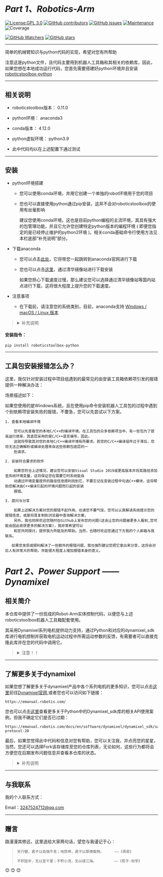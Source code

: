 # _**Part 1、Robotics-Arm**_

[![License:GPL 3.0](https://img.shields.io/badge/License-GPL%20v3.0-yellow.svg)](http://www.gnu.org/licenses/gpl-3.0.html)
[![GitHub contributors](https://img.shields.io/github/contributors/MrMoe830/Mr.Moe-Realsense-camera.svg)](https://github.com/MrMoe830/Mr.Moe-Realsense-camera/graphs/contributors)
[![ GitHub issues](https://img.shields.io/github/issues/MrMoe830/RobotArm.svg)](https://GitHub.com/MrMoe830/RobotArm/issues/)
[![Maintenance](https://img.shields.io/badge/Maintained%3F-yes-green.svg)](https://github.com/MrMoe830/RobotArm/graphs/commit-activity)
![Coverage](https://codecov.io/gh/MrMoe830/RobotArm/branch/master/graph/badge.svg)

[![GitHub Watchers](https://img.shields.io/github/watchers/MrMoe830/Mr.Moe-Realsense-camera.svg?style=social&label=Watch)](https://github.com/MrMoe830/Mr.Moe-Realsense-camera/watchers/)
[![GitHub stars](https://img.shields.io/github/stars/MrMoe830/RobotArm.svg?style=social&label=Star)](https://GitHub.com/MrMoe830/RobotArm/stargazers/)

--------------

简单的机械臂知识与python代码的实现，希望对您有所帮助


 注意这是python文件，且代码主要用到机器人工具箱和其相关的依赖库，因此，如果您想在本地成功运行代码，您首先需要搭建好python环境并且安装[roboticstoolbox-python](https://github.com/petercorke/robotics-toolbox-python)

--------------

## 相关说明

- roboticstoolbox版本： 0.11.0

- python环境： anaconda3

- conda版本： 4.12.0

- python虚拟环境： python3.9 

- 此中代码均以在上述配置下通过测试


--------------

## 安装



- python环境搭建
        
     - 您可以使用conda环境，并用它创建一个单独的robot环境用于您的项目
     
     - 您也可以直接使用python通过pip安装，这并不会对roboticstoolbox的使用有丝毫影响

       建议您使用conda环境，这也是目前python编程的主流环境，其具有强大的包管理功能，并且它允许您创建特定python版本的编程环境
       ( 即便您指定的是已经停止维护的python2环境 )。相关conda基础命令行使用方法见本栏底部“补充说明”部分。

- 下载anaconda

     - 您可以点击[此处](https://www.anaconda.com/)，它将带您一起跳转到anaconda官网进行下载
     
     - 您也可以点击[这里](https://mirrors.tuna.tsinghua.edu.cn/anaconda/archive/)，通过清华镜像站进行下载安装
     
       如果您担心下载速度过慢，那么建议您可以选择通过清华镜像站等国内站点进行下载，这将很大程度上提升您的下载速度。

- 注意事项
        
     - 在下载前，请注意您的系统类别，目前，anaconda支持 [Windows / macOS / Linux 版本](https://www.anaconda.com/products/distribution#Downloads)


><details><summary>补充说明</summary>
><p>
>注：下方所有尖括号内容均为您自定义内容，因此您在使用时不要忘记删掉尖括号哦
>
>conda查询版本号：
>
> ```
>conda --version 或 conda -V
>```
>
>查看conda已安装的库：
>
> ```
>conda list
>```
>
>conda创建[可选项：python版本指定]新环境：
>        
> ```
>conda create -n <env_name> [python=<version>] 或 conda create --name <env_name> [python=<version>]
>```
>
>conda创建包含特定工具包的新环境：
>        
> ```
>conda create -n <env_name> <pkg_name1> <pkg_name2>... 或 conda create --name <env_name> <pkg_name1> <pkg_name2>...
>```
>
>conda复制环境：
>        
> ```
>conda create -n <new_env_name> --clone old_env_name
>```
>
>conda安装命令：
>
> ```
>conda install <pkg_name>
>```
>
>   (注：默认安装最新版本工具包，如需安装指定版本，请将<pkg_name> -> <pkg_name=version>)
>
>
>激活conda环境：
>
> ```
>conda activate <env_name>
>```
>
>退出当前conda环境：
>
> ```
>conda deactivate
>```
>
>删除conda环境：
>
> ```
>conda remove -n <env_name> --all
>```
>
>更新conda：
>
> ```
>conda update conda
>```
>
>查询conda已有环境：
>
> ```
>conda env list
>```
>
>conda查看工具包详细信息：
>
> ```
>conda info <pkg_name>
>```
>
>conda管理环境内工具包：
>        
> ```
>conda list -n <env_name>    # 查看指定环境的已有工具包
>conda install -n <env_name> <pkg_name>   # 在指定环境内安装工具包
>conda remove -n <env_name> <pkg_name>   # 删除指定环境的指定包
>```
>
>这里的所有指令均在Ubuntu系统conda4.12.0版本下通过测试，您激活环境后可以正常运行各种命令
>
</details></p>

#### 安装指令：

```
pip install roboticstoolbox-python
```

---------------
        

## 工具包安装报错怎么办？
    



这里，我仅针对安装过程中项目组遇到的最常见的由安装工具箱依赖项引发的报错提供一种解决办法：
 

场景描述如下：
 
  如果您使用的是Windows系统，且在使用pip命令安装机器人工具包的过程中遇到个别依赖项安装失败的报错，不要急，您可以先尝试以下方案。
        
    1. 查看本地编译环境
            
        您可以先查看您的本地C/C++的编译环境，在工具包的众多依赖项当中，有一些包为了提高运行效率，其底层采用的是C/C++语言编写，因此，
        这就将导致其对您的本地C/C++编译环境有所要求。若您的C/C++编译组件过于滞后，您将无法正确解析或编译处理来自这些依赖包底层的一
        些请求。
        
    2. 安装符合要求的软件
 
        如果您符合上述情况，建议您可以安装Visual Studio 2019或更高版本并将其路径添加至系统环境变量，这将保证您在需要它时系统能自
        动通过环境变量提供的路径信息顺利找到它，不要忘记在安装过程中勾选C++模块，这将帮助您解决由C++编译引起的环境问题而引起的安装
        报错。
        
    3. 提问与分享
 
        如果上述解决方案对您的报错不起作用，也请您不要气馁，您可以认真解读系统提示您的报错信息，或是将其复制到浏览器中查询解决方案，
        另外，我也同样欢迎您随时在Github上发布您的问题(这会让您的问题被更多人看到,您可能会因此收获更多的解决方案)，我非常希望可以
        和您共同探讨，提供我力所能及的帮助。当然，也随时欢迎您通过下方我的个人邮箱与我联系。
       
       如果您发现或顺利解决了一些额外的报错问题，我也强烈建议您把它拿出来分享，这将会对后人有非常大的帮助，并能很大程度上增加报错本身的意义。

# _**Part 2、Power Support —— Dynamixel**_

## 相关简介
 
本仓库中提供了一份现成的Robot-Arm实体控制代码，以便您与上述roboticstoolbox机器人工具箱配套使用。

其采用Dynamixel系列电机提供动力支持，通过Python和对应的dynamixel_sdk库进行电机控制并获取电机运动过程中所需运动参数的反馈，有需要者可以直接克隆此库并在您的代码中调用它。
 
><details><summary>注意！！</summary>
><p>
>
>注意：为了让代码对新手依然能保证其比较友好的使用体验，因此，我在代码中已进行了详尽的使用规范说明，并在结尾附有传参的案例，这些都可以帮助您快速学习代码以及它所涉及到的原理知识
>
></p>
></details>

----------------

## 了解更多关于dynamixel
 
 如果您想了解更多关于dynamixel产品中各个系列电机的更多知识，您可以点击[这里](https://emanual.robotis.com/)前往[Dynamixel官网](https://emanual.robotis.com/),或者您也可以访问如下链接：
 
    https://emanual.robotis.com/

您也可以点击[这里](https://emanual.robotis.com/docs/en/software/dynamixel/dynamixel_sdk/sample_code/python_read_write_protocol_2_0/#python-protocol-20)查看更多关于Python中的Dynamixel_sdk库的相关API使用案例，但我不确定它们是否已过期：

    https://emanual.robotis.com/docs/en/software/dynamixel/dynamixel_sdk/sample_code/python_read_write_protocol_2_0/#python-protocol-20
 
最后，如果您觉得此中代码和信息对您有帮助，您可以关注我，并点亮您的星星，当然，您还可以选择Fork该存储库至您的仓库列表，无论如何，这些行为都将会方便您在后期发布问题信息并查看本仓库的状态。

><details><summary>补充说明</summary>
><p>
>通过复刻仓库，您可以自由地尝试更改而不会影响原始项目
></details>
></p>
 
-------------
 
## 与我联系

我的个人联系方式：

Email：3247524712@qq.com

----------

## 赠言


路漫漫其修远，这里送给大家两句话，望您与我谨记于心：
>     
>     天行健，君子以自强不息；地势坤，君子以厚德载物。     ——《周易》
>
>     不积跬步，无以至千里；不积小流，无以成江海。        ——《荀子·劝学》
>

:blush: :blush: :blush:

